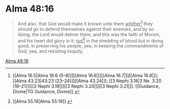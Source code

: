 # Alma 48:16

> And also, that God would make it known unto them <u>whither</u>[^a] they should go to defend themselves against their enemies, and by so doing, the Lord would deliver them; and this was the faith of Moroni, and his heart did glory in it; <u>not</u>[^b] in the shedding of blood but in doing good, in preserving his people, yea, in keeping the commandments of God, yea, and resisting iniquity.

[Alma 48:16](https://www.churchofjesuschrist.org/study/scriptures/bofm/alma/48?lang=eng&id=p16#p16)


[^a]: [[Alma 16.5|Alma 16:6 (5–8)]][[Alma 16.6|]][[Alma 16.7|]][[Alma 16.8|]]; [[Alma 43.23|43:23 (23–24)]][[Alma 43.24|]]; [[3 Nephi 3.18|3 Ne. 3:20 (18–21)]][[3 Nephi 3.19|]][[3 Nephi 3.20|]][[3 Nephi 3.21|]]. [[Guidance, Divine|TG Guidance, Divine]].  
[^b]: [[Alma 55.19|Alma 55:19]].  

